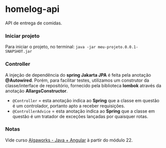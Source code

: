 # homelog-api
API de entrega de comidas.

### Iniciar projeto
Para iniciar o projeto, no terminal:
`java -jar meu-projeto.0.0.1-SNAPSHOT.jar`

### Controller
A injeção de dependência do **spring Jakarta JPA** é feita pela anotação **@Autowired**. Porém, para facilitar testes, utilizamos um construtor da classe/interface de repositório, fornecido pela biblioteca **lombok** através da anotação **AllargsConstructor**.
- `@Controller` = esta anotação indica ao **Spring** que a classe em questão é um controlador, portanto apto a receber requisições.
- `@ControllerAdvice` = esta anotação indica ao **Spring** que a classe em questão é um tratador de exceções lançadas por quaisquer rotas.

### Notas
Vide curso [Algaworks - Java + Angular](https://app.algaworks.com/meus-cursos/angular-rest-spring-boot) à partir do módulo 22.
